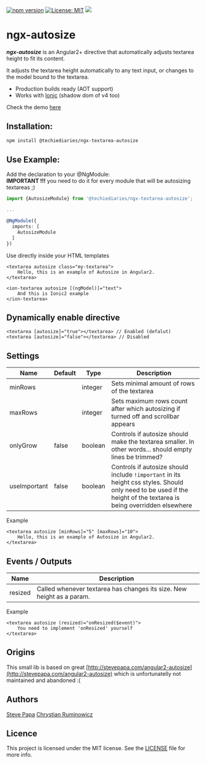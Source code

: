 [![npm version](https://badge.fury.io/js/ngx-autosize.svg)](https://badge.fury.io/js/ngx-autosize)
[![License: MIT](https://img.shields.io/badge/License-MIT-green.svg)](https://opensource.org/licenses/MIT)
[![](https://data.jsdelivr.com/v1/package/npm/ngx-autosize/badge?style=rounded)](https://www.jsdelivr.com/package/npm/ngx-autosize)
# ngx-autosize

***ngx-autosize*** is an Angular2+ directive that automatically adjusts textarea height to fit its content.

It adjusts the textarea height automatically to any text input, or changes to the model bound to the textarea.
- Production builds ready (AOT support)
- Works with [Ionic](http://ionicframework.com/) (shadow dom of v4 too)

Check the demo [here](https://chrum.it/pages/ngx-autosize)

## Installation:

```bash
npm install @techiediaries/ngx-textarea-autosize
```

## Use Example:

Add the declaration to your @NgModule:  
**IMPORTANT !!!** you need to do it for every module that will be autosizing textareas ;)
```typescript
import {AutosizeModule} from '@techiediaries/ngx-textarea-autosize';

...

@NgModule({
  imports: [
    AutosizeModule
  ]
})
```



Use directly inside your HTML templates

```
<textarea autosize class="my-textarea">
    Hello, this is an example of Autosize in Angular2.
</textarea>
```
```
<ion-textarea autosize [(ngModel)]="text">
    And this is Ionic2 example
</ion-textarea>
```
## Dynamically enable directive
```
<textarea [autosize]="true"></textarea> // Enabled (defalut)
<textarea [autosize]="false"></textarea> // Disabled
```
## Settings
Name  | Default | Type | Description
--- | --- | --- | ---
minRows | | integer | Sets minimal amount of rows of the textarea
maxRows | | integer | Sets maximum rows count after which autosizing if turned off and scrollbar appears
onlyGrow | false | boolean | Controls if autosize should make the textarea smaller. In other words... should empty lines be trimmed?
useImportant | false | boolean | Controls if autosize should include `!important` in its height css styles. Should only need to be used if the height of the textarea is being overridden elsewhere

Example
```
<textarea autosize [minRows]="5" [maxRows]="10">
    Hello, this is an example of Autosize in Angular2.
</textarea>
```
## Events / Outputs
Name  | Description
--- | ---
resized | Called whenever textarea has changes its size. New height as a param.

Example
```
<textarea autosize (resized)="onResized($event)">
    You need to implement 'onResized' yourself
</textarea>
```

## Origins
This small lib is based on great
[http://stevepapa.com/angular2-autosize](http://stevepapa.com/angular2-autosize)
which is unfortunatelly not maintained and abandoned :(

## Authors

[Steve Papa](https://stevepapa.com)
[Chrystian Ruminowicz](http://chrum.it)

## Licence

This project is licensed under the MIT license. See the [LICENSE](LICENSE) file for more info.
